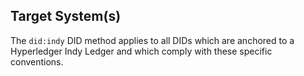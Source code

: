 ## Target System(s)

The `did:indy` DID method applies to all DIDs which are anchored to a Hyperledger Indy Ledger and which comply with these specific conventions.
